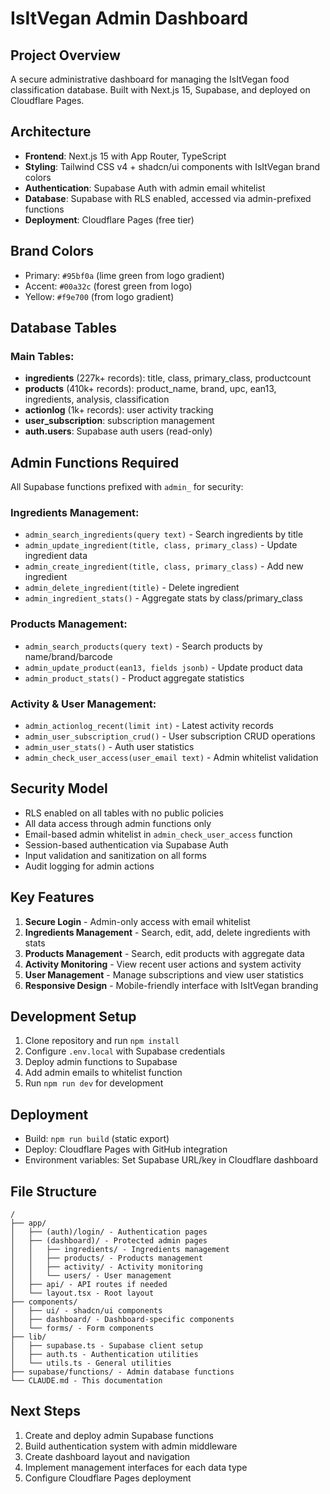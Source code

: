 # IsItVegan Admin Dashboard

## Project Overview
A secure administrative dashboard for managing the IsItVegan food classification database. Built with Next.js 15, Supabase, and deployed on Cloudflare Pages.

## Architecture
- **Frontend**: Next.js 15 with App Router, TypeScript
- **Styling**: Tailwind CSS v4 + shadcn/ui components with IsItVegan brand colors
- **Authentication**: Supabase Auth with admin email whitelist
- **Database**: Supabase with RLS enabled, accessed via admin-prefixed functions
- **Deployment**: Cloudflare Pages (free tier)

## Brand Colors
- Primary: `#95bf0a` (lime green from logo gradient)
- Accent: `#00a32c` (forest green from logo) 
- Yellow: `#f9e700` (from logo gradient)

## Database Tables
### Main Tables:
- **ingredients** (227k+ records): title, class, primary_class, productcount
- **products** (410k+ records): product_name, brand, upc, ean13, ingredients, analysis, classification  
- **actionlog** (1k+ records): user activity tracking
- **user_subscription**: subscription management
- **auth.users**: Supabase auth users (read-only)

## Admin Functions Required
All Supabase functions prefixed with `admin_` for security:

### Ingredients Management:
- `admin_search_ingredients(query text)` - Search ingredients by title
- `admin_update_ingredient(title, class, primary_class)` - Update ingredient data  
- `admin_create_ingredient(title, class, primary_class)` - Add new ingredient
- `admin_delete_ingredient(title)` - Delete ingredient
- `admin_ingredient_stats()` - Aggregate stats by class/primary_class

### Products Management:
- `admin_search_products(query text)` - Search products by name/brand/barcode
- `admin_update_product(ean13, fields jsonb)` - Update product data
- `admin_product_stats()` - Product aggregate statistics

### Activity & User Management:
- `admin_actionlog_recent(limit int)` - Latest activity records
- `admin_user_subscription_crud()` - User subscription CRUD operations  
- `admin_user_stats()` - Auth user statistics
- `admin_check_user_access(user_email text)` - Admin whitelist validation

## Security Model
- RLS enabled on all tables with no public policies
- All data access through admin functions only
- Email-based admin whitelist in `admin_check_user_access` function
- Session-based authentication via Supabase Auth
- Input validation and sanitization on all forms
- Audit logging for admin actions

## Key Features
1. **Secure Login** - Admin-only access with email whitelist
2. **Ingredients Management** - Search, edit, add, delete ingredients with stats
3. **Products Management** - Search, edit products with aggregate data  
4. **Activity Monitoring** - View recent user actions and system activity
5. **User Management** - Manage subscriptions and view user statistics
6. **Responsive Design** - Mobile-friendly interface with IsItVegan branding

## Development Setup
1. Clone repository and run `npm install`
2. Configure `.env.local` with Supabase credentials
3. Deploy admin functions to Supabase
4. Add admin emails to whitelist function
5. Run `npm run dev` for development

## Deployment
- Build: `npm run build` (static export)
- Deploy: Cloudflare Pages with GitHub integration
- Environment variables: Set Supabase URL/key in Cloudflare dashboard

## File Structure
```
/
├── app/
│   ├── (auth)/login/ - Authentication pages
│   ├── (dashboard)/ - Protected admin pages
│   │   ├── ingredients/ - Ingredients management
│   │   ├── products/ - Products management  
│   │   ├── activity/ - Activity monitoring
│   │   └── users/ - User management
│   ├── api/ - API routes if needed
│   └── layout.tsx - Root layout
├── components/
│   ├── ui/ - shadcn/ui components
│   ├── dashboard/ - Dashboard-specific components
│   └── forms/ - Form components
├── lib/
│   ├── supabase.ts - Supabase client setup
│   ├── auth.ts - Authentication utilities
│   └── utils.ts - General utilities
├── supabase/functions/ - Admin database functions
└── CLAUDE.md - This documentation
```

## Next Steps
1. Create and deploy admin Supabase functions
2. Build authentication system with admin middleware
3. Create dashboard layout and navigation
4. Implement management interfaces for each data type
5. Configure Cloudflare Pages deployment
